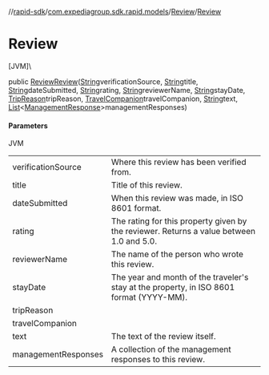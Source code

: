 //[rapid-sdk](../../../index.md)/[com.expediagroup.sdk.rapid.models](../index.md)/[Review](index.md)/[Review](-review.md)

# Review

[JVM]\

public [Review](index.md)[Review](-review.md)([String](https://docs.oracle.com/javase/8/docs/api/java/lang/String.html)verificationSource, [String](https://docs.oracle.com/javase/8/docs/api/java/lang/String.html)title, [String](https://docs.oracle.com/javase/8/docs/api/java/lang/String.html)dateSubmitted, [String](https://docs.oracle.com/javase/8/docs/api/java/lang/String.html)rating, [String](https://docs.oracle.com/javase/8/docs/api/java/lang/String.html)reviewerName, [String](https://docs.oracle.com/javase/8/docs/api/java/lang/String.html)stayDate, [TripReason](../-trip-reason/index.md)tripReason, [TravelCompanion](../-travel-companion/index.md)travelCompanion, [String](https://docs.oracle.com/javase/8/docs/api/java/lang/String.html)text, [List](https://docs.oracle.com/javase/8/docs/api/java/util/List.html)&lt;[ManagementResponse](../-management-response/index.md)&gt;managementResponses)

#### Parameters

JVM

| | |
|---|---|
| verificationSource | Where this review has been verified from. |
| title | Title of this review. |
| dateSubmitted | When this review was made, in ISO 8601 format. |
| rating | The rating for this property given by the reviewer. Returns a value between 1.0 and 5.0. |
| reviewerName | The name of the person who wrote this review. |
| stayDate | The year and month of the traveler's stay at the property, in ISO 8601 format (YYYY-MM). |
| tripReason |
| travelCompanion |
| text | The text of the review itself. |
| managementResponses | A collection of the management responses to this review. |
